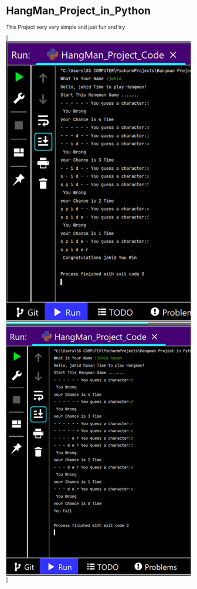 # HangMan_Project_in_Python
This Project very very simple and just fun and try . 

|![Test Image 1](test1.png) ![Test Image 1](test2.png)|



